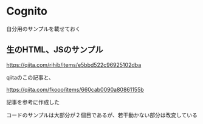 # Cognito

自分用のサンプルを載せておく

## 生のHTML、JSのサンプル

https://qiita.com/rihib/items/e5bbd522c96925102dba

qiitaのこの記事と、

https://qiita.com/fkooo/items/660cab0090a80861155b

記事を参考に作成した

コードのサンプルは大部分が２個目であるが、若干動かない部分は改変している
